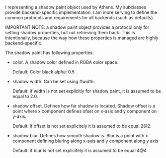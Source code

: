 I representing a shadow paint object used by Athens.
My subclasses provide backend-specific implementation.
I am more serving to define the common protocols and
requirements for all backends (such as defaults).


IMPORTANT NOTE: a shadow paint object provides a protocol 
only for setting shadow properties, but not retrieving them back.
This is intentionally, because the way how these properties is
managed are highly backend-specific. 

The shadow paint has following properties:
 - color. A shadow color defined in RGBA color space.

	Default: Color black alpha: 0.5

 - shadow width. Can be set using #width:

	Default: if width is not set explicitly for shadow paint,
		it is assumed to be equal to 2.0.
		
 - shadow offset. Defines how far shadow is located.
	Shadow offset is a point where x component defines ofset on x-asix and y component on y-axis.
	
	Default: if offset is not set  explicitely it is assumed to be equal 2@2.
			
 - shadow blur. Defines how smooth shadow is.
	Blur is a point with x component defining bluring along x-axis and y component along y axis
	
	Default: if blur is not set explicitely it is assumed to be equal 4@4
